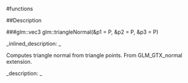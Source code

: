 #functions


<!--
_visible: True_
_advanced: False_
-->

##Description






<!----------------------------------------------------------------------------->

###glm::vec3 glm::triangleNormal(&p1 = P, &p2 = P, &p3 = P)

<!--
_syntax: glm::triangleNormal(&p1 = P, &p2 = P, &p3 = P)_
_name: glm::triangleNormal_
_returns: glm::vec3_
_returns_description: _
_parameters: const glm::vec3 &p1=P, const glm::vec3 &p2=P, const glm::vec3 &p3=P_
_version_started: 0.10.0_
_version_deprecated: _
_summary: _
_constant: False_
_static: False_
_visible: True_
_advanced: False_
-->

_inlined_description: _

 Computes triangle normal from triangle points.
 From GLM_GTX_normal extension.





_description: _







<!----------------------------------------------------------------------------->

